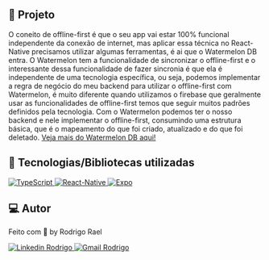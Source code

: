 ## :page_with_curl: Projeto

O coneito de offline-first é que o seu app vai estar 100% funcional independente da conexão de internet, mas aplicar essa técnica no React-Native precisamos utilizar algumas ferramentas, é ai que o Watermelon DB entra. O Watermelon tem a funcionalidade de sincronizar o offline-first e o interessante dessa funcionalidade de fazer sincronia é que ela é independente de uma tecnologia específica, ou seja, podemos implementar a regra de negócio do meu backend para utilizar o offline-first com Watermelon, é muito diferente quando utilizamos o firebase que geralmente usar as funcionalidades de offline-first temos que seguir muitos padrões definidos pela tecnologia.
Com o Watermelon podemos ter o nosso backend e nele implementar o offline-first, consumindo uma estrutura básica, que é o mapeamento do que foi criado, atualizado e do que foi deletado.
[Veja mais do Watermelon DB aqui!](https://github.com/Nozbe/WatermelonDB)

## 🚀 Tecnologias/Bibliotecas utilizadas
  
<a href="https://www.typescriptlang.org/" target="_blank"> <img src="https://img.shields.io/badge/-TypeScript-3178C6?style=flat-square&logo=TypeScript&logoColor=white" alt="TypeScript"> </a>
<a href="https://reactnative.dev/" target="_blank"> <img src="https://img.shields.io/badge/-ReactNative-61DAFB?style=flat-square&logo=React&logoColor=white" alt="React-Native"> </a>
<a href="https://expo.dev/" target="_blank"> <img src="https://img.shields.io/badge/-Expo-32373E?style=flat-square&logo=expo&logoColor=white" alt="Expo"> </a>

## 💻 Autor

Feito com 💜 by Rodrigo Rael

<a href="https://www.linkedin.com/in/rodrigo-rael-a7a4b51a9/" target="_blank"> <img src="https://img.shields.io/badge/-RodrigoRael-blue?style=flat-square&logo=Linkedin&logoColor=white&link=https" alt="Linkedin Rodrigo"> </a>
<a href="https://img.shields.io/badge/-rodrigorael53@gmail.com-c14438?style=flat-square&logo=Gmail&logoColor=white&link=mailto:rodrigorael53@gmail.com" target="_blank"> <img src="https://img.shields.io/badge/-rodrigorael53@gmail.com-c14438?style=flat-square&logo=Gmail&logoColor=white&link=mailto:rodrigorael53@gmail.com" alt="Gmail Rodrigo"> </a>

